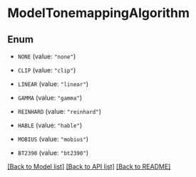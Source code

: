 # ModelTonemappingAlgorithm

## Enum


* `NONE` (value: `"none"`)

* `CLIP` (value: `"clip"`)

* `LINEAR` (value: `"linear"`)

* `GAMMA` (value: `"gamma"`)

* `REINHARD` (value: `"reinhard"`)

* `HABLE` (value: `"hable"`)

* `MOBIUS` (value: `"mobius"`)

* `BT2390` (value: `"bt2390"`)


[[Back to Model list]](../README.md#documentation-for-models) [[Back to API list]](../README.md#documentation-for-api-endpoints) [[Back to README]](../README.md)



